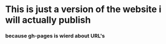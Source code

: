 # This is just a version of the website i will actually publish


### because gh-pages is wierd about URL's